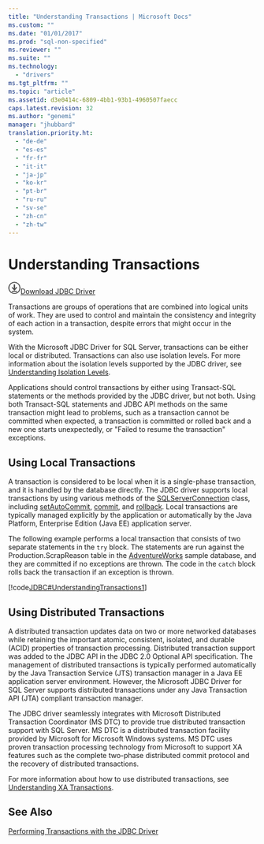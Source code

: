 ```yaml
---
title: "Understanding Transactions | Microsoft Docs"
ms.custom: ""
ms.date: "01/01/2017"
ms.prod: "sql-non-specified"
ms.reviewer: ""
ms.suite: ""
ms.technology: 
  - "drivers"
ms.tgt_pltfrm: ""
ms.topic: "article"
ms.assetid: d3e0414c-6809-4bb1-93b1-4960507faecc
caps.latest.revision: 32
ms.author: "genemi"
manager: "jhubbard"
translation.priority.ht: 
  - "de-de"
  - "es-es"
  - "fr-fr"
  - "it-it"
  - "ja-jp"
  - "ko-kr"
  - "pt-br"
  - "ru-ru"
  - "sv-se"
  - "zh-cn"
  - "zh-tw"
---
```

# Understanding Transactions
![Download](../../ssdt/media/download.png)[Download JDBC Driver](http://go.microsoft.com/fwlink/?LinkId=245496)

  Transactions are groups of operations that are combined into logical units of work. They are used to control and maintain the consistency and integrity of each action in a transaction, despite errors that might occur in the system.  
  
 With the Microsoft JDBC Driver for SQL Server, transactions can be either local or distributed. Transactions can also use isolation levels. For more information about the isolation levels supported by the JDBC driver, see [Understanding Isolation Levels](../../connect/jdbc/understanding-isolation-levels.md).  
  
 Applications should control transactions by either using Transact-SQL statements or the methods provided by the JDBC driver, but not both. Using both Transact-SQL statements and JDBC API methods on the same transaction might lead to problems, such as a transaction cannot be committed when expected, a transaction is committed or rolled back and a new one starts unexpectedly, or "Failed to resume the transaction" exceptions.  
  
## Using Local Transactions  
 A transaction is considered to be local when it is a single-phase transaction, and it is handled by the database directly. The JDBC driver supports local transactions by using various methods of the [SQLServerConnection](../../connect/jdbc/reference/sqlserverconnection-class.md) class, including [setAutoCommit](../../connect/jdbc/reference/setautocommit-method--sqlserverconnection-.md), [commit](../../connect/jdbc/reference/commit-method--sqlserverconnection-.md), and [rollback](../../connect/jdbc/reference/rollback-method---.md). Local transactions are typically managed explicitly by the application or automatically by the Java Platform, Enterprise Edition (Java EE) application server.  
  
 The following example performs a local transaction that consists of two separate statements in the `try` block. The statements are run against the Production.ScrapReason table in the [AdventureWorks](http://msftdbprodsamples.codeplex.com/) sample database, and they are committed if no exceptions are thrown. The code in the `catch` block rolls back the transaction if an exception is thrown.  
  
 [!code[JDBC#UnderstandingTransactions1](../../connect/jdbc/codesnippet/Java/understanding-transactions_1.java)]  
  
## Using Distributed Transactions  
 A distributed transaction updates data on two or more networked databases while retaining the important atomic, consistent, isolated, and durable (ACID) properties of transaction processing. Distributed transaction support was added to the JDBC API in the JDBC 2.0 Optional API specification. The management of distributed transactions is typically performed automatically by the Java Transaction Service (JTS) transaction manager in a Java EE application server environment. However, the Microsoft JDBC Driver for SQL Server supports distributed transactions under any Java Transaction API (JTA) compliant transaction manager.  
  
 The JDBC driver seamlessly integrates with Microsoft Distributed Transaction Coordinator (MS DTC) to provide true distributed transaction support with SQL Server. MS DTC is a distributed transaction facility provided by Microsoft for Microsoft Windows systems. MS DTC uses proven transaction processing technology from Microsoft to support XA features such as the complete two-phase distributed commit protocol and the recovery of distributed transactions.  
  
 For more information about how to use distributed transactions, see [Understanding XA Transactions](../../connect/jdbc/understanding-xa-transactions.md).  
  
## See Also  
 [Performing Transactions with the JDBC Driver](../../connect/jdbc/performing-transactions-with-the-jdbc-driver.md)  
  
  
